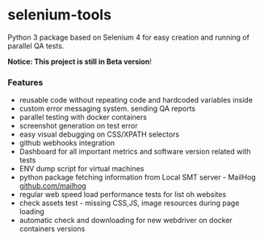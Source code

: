 # selenium-tools
Python 3 package based on Selenium 4 for easy creation and running of parallel QA tests.

**Notice: This project is still in Beta version**!

### Features
* reusable code without repeating code and hardcoded variables inside
* custom error messaging system. sending QA reports
* parallel testing with docker containers
* screenshot generation on test error
* easy visual debugging on CSS/XPATH selectors
* github webhooks integration
* Dashboard for all important metrics and software version related with tests
* ENV dump script for virtual machines
* python package fetching information from Local SMT server - MailHog [github.com/mailhog](https://github.com/mailhog/MailHog)
* regular web speed load performance tests for list oh websites
* check assets test - missing CSS,JS, image resources during page loading
* automatic check and downloading for new webdriver on docker containers versions 